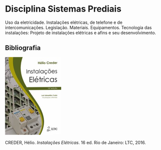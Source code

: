 # Disciplina Sistemas Prediais

Uso da eletricidade. Instalações elétricas, de telefone e de intercomunicações. Legislação. Materiais. Equipamentos. Tecnologia das instalações: Projeto de instalações elétricas e afins e seu desenvolvimento.


## Bibliografia

![](img/creder.jpg)

CREDER, Hélio. *Instalações Elétricas*. 16 ed. Rio de Janeiro: LTC, 2016.
